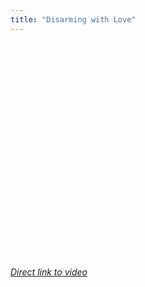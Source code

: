 ```yaml
---
title: "Disarming with Love"
---
```

<p><object width="425" height="344"><param name="movie" value="http://www.youtube.com/v/TBwIRq_hmjg&hl=en&fs=1&"></param><param name="allowFullScreen" value="true"></param><param name="allowscriptaccess" value="always"></param><embed src="http://www.youtube.com/v/TBwIRq_hmjg&hl=en&fs=1&" type="application/x-shockwave-flash" allowscriptaccess="always" allowfullscreen="true" width="425" height="344"></embed></object></p>
<p><em><a href="http://www.youtube.com/watch?v=TBwIRq_hmjg">Direct link to video</a></em></p>
